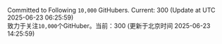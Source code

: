 Committed to Following `10,000` GitHubers. Current: <!-- FOLLOWING_COUNT -->300<!-- FOLLOWING_COUNT --> (Update at UTC <!-- LAST_UPDATED -->2025-06-23 06:25:59<!-- LAST_UPDATED -->)<br>
致力于关注`10,000`个GitHuber。当前：<!-- FOLLOWING_COUNT -->300<!-- FOLLOWING_COUNT --> (更新于北京时间 <!-- LAST_UPDATED_CST -->2025-06-23 14:25:59<!-- LAST_UPDATED_CST -->)
